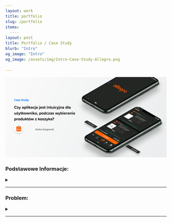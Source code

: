 ```yaml
---
layout: work
title: portfolio
slug: /portfolio
items:
  ----
layout: post
title: Portfolio / Case Study
blurb: "Intro"
og_image: "Intro"
og_image: /assets/img/Intro-Case-Study-Allegro.png

---
```


[![image-text](https://raw.githubusercontent.com/AnitakasperekUX/AnitakasperekUX.github.io/main/assets/img/tytul.png)](https://raw.githubusercontent.com/AnitakasperekUX/AnitakasperekUX.github.io/main/assets/img/tytul.png) <br>

<h3>Podstawowe Informacje:</h3><details>
  <summary></summary>
Co to jest: - Ćwiczenie Projektowe <br>
<h4>Cel:</h4>- Celem zadania było pokazanie spójnego procesu i zebranie opinii.
- Celem końcowym, było zaprojektowanie propozycji, która lepiej informuje użytkowników o ich działaniach.<br>
<h4>Czas:</h4> Marzec - Kwiecień 2021<br>
<h4>Narzędzia:</h4> Papier i dużo kartek, Drukarka, Typora, Figma;<br>
<h4>Proces:</h4> Design Thinking, Lean Design;<br>
<h3>Kto brał w nim udział:</h3> niestety, tylko ja;
Konsultowałam jednak proces 2 razy z projektantem spoza branży IT, + kilka osób z którymi przeprowadzałam wywiad.<br>
<h3> Motywacja:</h3>
Głównym czynnikiem, przez który zdecydowałam się na rozwiązanie tego tematu,był kontekst i zaobserwowanie “problemu z życia wziętego,oraz wyłapanie błędu użytkownika podczas używania aplikacji.
Kolejny, to niewielki Zakres problemu, który wydał się optymalny i realny dla kogoś początkującego. Motywacją była też chęć sprawdzenia UX-owych metod w praktyce. </details>

---

<h3>
Problem:
</h3><details>
  <summary></summary> Problem: Czy aplikacja jest intuicyjna dla użytkownika, podczas wybierania produktów z koszyka?<br>
<h3>
Pytanie:
</h3>Jak można rozwiązać problem braku dostarczenia niewystarczających informacji zwrotnych aplikacji i zapobiec generowania błędów ?<br>
<h3>Spostrzeżenia:</h3>
-  Stały użytkownik allegro, ma trudności z odznaczeniem produktów z koszyka, i kłopot z widocznością zaznaczonych produktów - nie wie, czy zaznaczył dobrze.<br>
<h3>
Hipoteza:
</h3>
Podczas wybierania przedmiotów z przepełnionego koszyka, użytkownik nie jest wystarczająco informowany o ich działaniach 
<summary>.</summary.><br>
<i><h4>
Potencjalne Plusy:
</h4>
Usprawnienie informacji wizualnych i interakcji, przyspieszy proces zakupowy i uniknie błędów użytkownika

Poprzez dodanie wskazówek wizualne, poprawi się użyteczność aplikacji.

Model Mentalny stałego użytkownika używającego wersji webowej, będzie spójniejszy.<br></i>
<h3>Rozwiązanie:</h3> Propozycja wskazówek wizualnych i analiza użyteczności w istniejącej aplikacji Allegro.<br>
</details>

---



